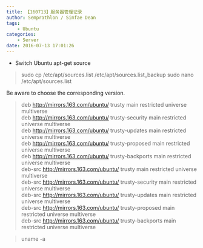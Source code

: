 ```yaml
---
title: 【160713】服务器管理记录
author: Semprathlon / Simfae Dean
tags:
	- Ubuntu
categories:
	- Server
date: 2016-07-13 17:01:26
---
```

- Switch Ubuntu apt-get source
> sudo cp /etc/apt/sources.list /etc/apt/sources.list_backup
> sudo nano /etc/apt/sources.list

  Be aware to choose the corresponding version.

  > deb http://mirrors.163.com/ubuntu/ trusty main restricted universe multiverse  
  > deb http://mirrors.163.com/ubuntu/ trusty-security main restricted universe multiverse  
  > deb http://mirrors.163.com/ubuntu/ trusty-updates main restricted universe multiverse  
  > deb http://mirrors.163.com/ubuntu/ trusty-proposed main restricted universe multiverse  
  > deb http://mirrors.163.com/ubuntu/ trusty-backports main restricted universe multiverse  
  > deb-src http://mirrors.163.com/ubuntu/ trusty main restricted universe multiverse  
  > deb-src http://mirrors.163.com/ubuntu/ trusty-security main restricted universe multiverse  
  > deb-src http://mirrors.163.com/ubuntu/ trusty-updates main restricted universe multiverse  
  > deb-src http://mirrors.163.com/ubuntu/ trusty-proposed main restricted universe multiverse  
  > deb-src http://mirrors.163.com/ubuntu/ trusty-backports main restricted universe multiverse  

> uname -a

